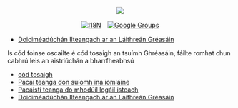 <p align="center"><a href="https://wac.tax"><img src="https://cdn.jsdelivr.net/gh/wactax/img/logo.svg"/></a></p><p align="center"><a href="https://github.com/wactax/wac.tax/blob/main/doc/README.md#readme"><img alt="I18N" src="https://cdn.jsdelivr.net/gh/wactax/img/t.svg"/></a>　<a href="https://groups.google.com/u/2/g/wactax"><img alt="Google Groups" src="https://cdn.jsdelivr.net/gh/wactax/img/g-groups.svg"/></a></p>

* [Doiciméadúchán Ilteangach ar an Láithreán Gréasáin](https://github.com/xxai-doc)

Is cód foinse oscailte é cód tosaigh an tsuímh Ghréasáin, fáilte romhat chun cabhrú leis an aistriúchán a bharrfheabhsú

* [cód tosaigh](https://github.com/xxai-art/web)
* [Pacaí teanga don suíomh ina iomláine](https://github.com/xxai-art/web/tree/main/i18n)
* [Pacáistí teanga do mhodúil logáil isteach](https://github.com/wacpkg/user/tree/main/ui.i18n)
* [Doiciméadúchán Ilteangach ar an Láithreán Gréasáin](https://github.com/xxai-doc)
